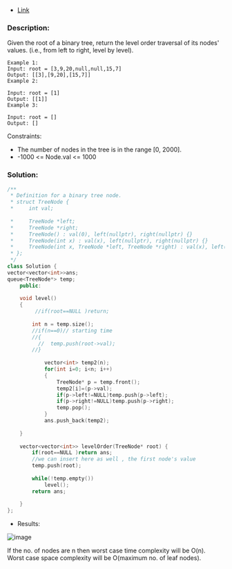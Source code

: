 - [Link](https://leetcode.com/problems/binary-tree-level-order-traversal)

### Description:
Given the root of a binary tree, return the level order traversal of its nodes' values. (i.e., from left to right, level by level).

 
```
Example 1:
Input: root = [3,9,20,null,null,15,7]
Output: [[3],[9,20],[15,7]]
Example 2:

Input: root = [1]
Output: [[1]]
Example 3:

Input: root = []
Output: []
 ```

Constraints:   

- The number of nodes in the tree is in the range [0, 2000].
- -1000 <= Node.val <= 1000


### Solution:

```cpp
/**
 * Definition for a binary tree node.
 * struct TreeNode {
 *     int val;
 
 *     TreeNode *left;
 *     TreeNode *right;
 *     TreeNode() : val(0), left(nullptr), right(nullptr) {}
 *     TreeNode(int x) : val(x), left(nullptr), right(nullptr) {}
 *     TreeNode(int x, TreeNode *left, TreeNode *right) : val(x), left(left), right(right) {}
 * };
 */
class Solution {
vector<vector<int>>ans;
queue<TreeNode*> temp;
    public:
    
    void level()
    {
         //if(root==NULL )return;
        
        int n = temp.size();
        //if(n==0)// starting time
        //{
          //  temp.push(root->val);
        //}
        
            vector<int> temp2(n);
            for(int i=0; i<n; i++)
            {
                TreeNode* p = temp.front();
                temp2[i]=(p->val);
                if(p->left!=NULL)temp.push(p->left);
                if(p->right!=NULL)temp.push(p->right);
                temp.pop();
            }
            ans.push_back(temp2);
        
    }
    
    vector<vector<int>> levelOrder(TreeNode* root) {
        if(root==NULL )return ans;
        //we can insert here as well , the first node's value
        temp.push(root);
        
        while(!temp.empty())
            level();
        return ans;      
        
    }
};

```
- Results: 

![image](https://user-images.githubusercontent.com/64036955/171653252-fde43ba8-27a3-423a-b42c-535c7c2803a0.png)


If the no. of nodes are n then worst case time complexity will be O(n).     
Worst case space complexity will be O(maximum no. of leaf nodes).
